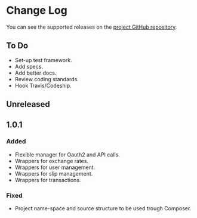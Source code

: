 
# Change Log
You can see the supported releases on the [project GitHub repository](http://https://github.com/coincovemx/php-api-client/releases).

## To Do
- Set-up test framework.
- Add specs.
- Add better docs.
- Review coding standards.
- Hook Travis/Codeship.

## Unreleased

## 1.0.1
### Added
- Flexible manager for Oauth2 and API calls.
- Wrappers for exchange rates.
- Wrappers for user management.
- Wrappers for slip management.
- Wrappers for transactions.

### Fixed
- Project name-space and source structure to be used trough Composer.
